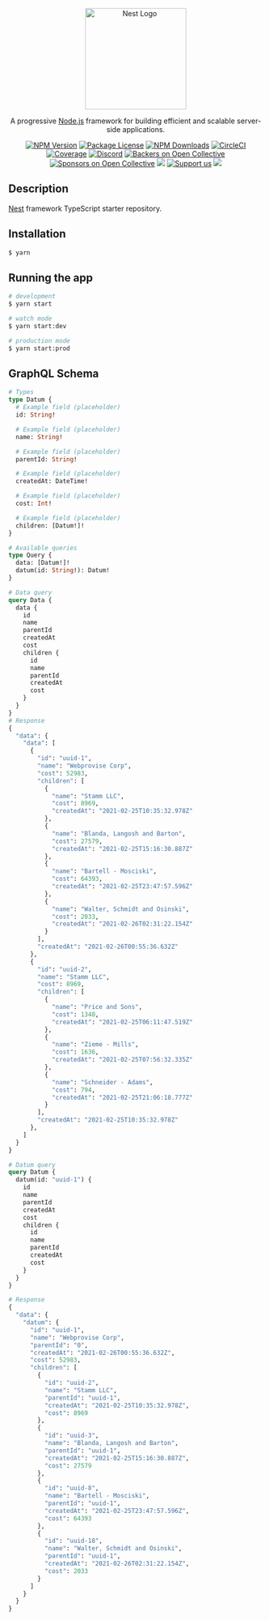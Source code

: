 <p align="center">
  <a href="http://nestjs.com/" target="blank"><img src="https://nestjs.com/img/logo-small.svg" width="200" alt="Nest Logo" /></a>
</p>

[circleci-image]: https://img.shields.io/circleci/build/github/nestjs/nest/master?token=abc123def456
[circleci-url]: https://circleci.com/gh/nestjs/nest

  <p align="center">A progressive <a href="http://nodejs.org" target="_blank">Node.js</a> framework for building efficient and scalable server-side applications.</p>
    <p align="center">
<a href="https://www.npmjs.com/~nestjscore" target="_blank"><img src="https://img.shields.io/npm/v/@nestjs/core.svg" alt="NPM Version" /></a>
<a href="https://www.npmjs.com/~nestjscore" target="_blank"><img src="https://img.shields.io/npm/l/@nestjs/core.svg" alt="Package License" /></a>
<a href="https://www.npmjs.com/~nestjscore" target="_blank"><img src="https://img.shields.io/npm/dm/@nestjs/common.svg" alt="NPM Downloads" /></a>
<a href="https://circleci.com/gh/nestjs/nest" target="_blank"><img src="https://img.shields.io/circleci/build/github/nestjs/nest/master" alt="CircleCI" /></a>
<a href="https://coveralls.io/github/nestjs/nest?branch=master" target="_blank"><img src="https://coveralls.io/repos/github/nestjs/nest/badge.svg?branch=master#9" alt="Coverage" /></a>
<a href="https://discord.gg/G7Qnnhy" target="_blank"><img src="https://img.shields.io/badge/discord-online-brightgreen.svg" alt="Discord"/></a>
<a href="https://opencollective.com/nest#backer" target="_blank"><img src="https://opencollective.com/nest/backers/badge.svg" alt="Backers on Open Collective" /></a>
<a href="https://opencollective.com/nest#sponsor" target="_blank"><img src="https://opencollective.com/nest/sponsors/badge.svg" alt="Sponsors on Open Collective" /></a>
  <a href="https://paypal.me/kamilmysliwiec" target="_blank"><img src="https://img.shields.io/badge/Donate-PayPal-ff3f59.svg"/></a>
    <a href="https://opencollective.com/nest#sponsor"  target="_blank"><img src="https://img.shields.io/badge/Support%20us-Open%20Collective-41B883.svg" alt="Support us"></a>
  <a href="https://twitter.com/nestframework" target="_blank"><img src="https://img.shields.io/twitter/follow/nestframework.svg?style=social&label=Follow"></a>
</p>
  <!--[![Backers on Open Collective](https://opencollective.com/nest/backers/badge.svg)](https://opencollective.com/nest#backer)
  [![Sponsors on Open Collective](https://opencollective.com/nest/sponsors/badge.svg)](https://opencollective.com/nest#sponsor)-->

## Description

[Nest](https://github.com/nestjs/nest) framework TypeScript starter repository.

## Installation

```bash
$ yarn
```

## Running the app

```bash
# development
$ yarn start

# watch mode
$ yarn start:dev

# production mode
$ yarn start:prod
```

## GraphQL Schema

```graphql
# Types
type Datum {
  # Example field (placeholder)
  id: String!

  # Example field (placeholder)
  name: String!

  # Example field (placeholder)
  parentId: String!

  # Example field (placeholder)
  createdAt: DateTime!

  # Example field (placeholder)
  cost: Int!

  # Example field (placeholder)
  children: [Datum!]!
}

# Available queries
type Query {
  data: [Datum!]!
  datum(id: String!): Datum!
}

# Data query
query Data {
  data {
    id
    name
    parentId
    createdAt
    cost
    children {
      id
      name
      parentId
      createdAt
      cost
    }
  }
}
# Response
{
  "data": {
    "data": [
      {
        "id": "uuid-1",
        "name": "Webprovise Corp",
        "cost": 52983,
        "children": [
          {
            "name": "Stamm LLC",
            "cost": 8969,
            "createdAt": "2021-02-25T10:35:32.978Z"
          },
          {
            "name": "Blanda, Langosh and Barton",
            "cost": 27579,
            "createdAt": "2021-02-25T15:16:30.887Z"
          },
          {
            "name": "Bartell - Mosciski",
            "cost": 64393,
            "createdAt": "2021-02-25T23:47:57.596Z"
          },
          {
            "name": "Walter, Schmidt and Osinski",
            "cost": 2033,
            "createdAt": "2021-02-26T02:31:22.154Z"
          }
        ],
        "createdAt": "2021-02-26T00:55:36.632Z"
      },
      {
        "id": "uuid-2",
        "name": "Stamm LLC",
        "cost": 8969,
        "children": [
          {
            "name": "Price and Sons",
            "cost": 1340,
            "createdAt": "2021-02-25T06:11:47.519Z"
          },
          {
            "name": "Zieme - Mills",
            "cost": 1636,
            "createdAt": "2021-02-25T07:56:32.335Z"
          },
          {
            "name": "Schneider - Adams",
            "cost": 794,
            "createdAt": "2021-02-25T21:06:18.777Z"
          }
        ],
        "createdAt": "2021-02-25T10:35:32.978Z"
      },
    ]
  }
}

# Datum query
query Datum {
  datum(id: "uuid-1") {
    id
    name
    parentId
    createdAt
    cost
    children {
      id
      name
      parentId
      createdAt
      cost
    }
  }
}

# Response
{
  "data": {
    "datum": {
      "id": "uuid-1",
      "name": "Webprovise Corp",
      "parentId": "0",
      "createdAt": "2021-02-26T00:55:36.632Z",
      "cost": 52983,
      "children": [
        {
          "id": "uuid-2",
          "name": "Stamm LLC",
          "parentId": "uuid-1",
          "createdAt": "2021-02-25T10:35:32.978Z",
          "cost": 8969
        },
        {
          "id": "uuid-3",
          "name": "Blanda, Langosh and Barton",
          "parentId": "uuid-1",
          "createdAt": "2021-02-25T15:16:30.887Z",
          "cost": 27579
        },
        {
          "id": "uuid-8",
          "name": "Bartell - Mosciski",
          "parentId": "uuid-1",
          "createdAt": "2021-02-25T23:47:57.596Z",
          "cost": 64393
        },
        {
          "id": "uuid-18",
          "name": "Walter, Schmidt and Osinski",
          "parentId": "uuid-1",
          "createdAt": "2021-02-26T02:31:22.154Z",
          "cost": 2033
        }
      ]
    }
  }
}
```